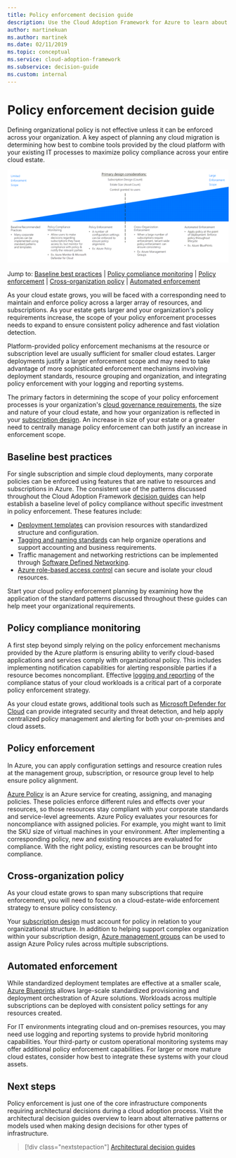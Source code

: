 ```yaml
---
title: Policy enforcement decision guide
description: Use the Cloud Adoption Framework for Azure to learn about policy enforcement subscriptions as a core design priority in Azure migrations.
author: martinekuan
ms.author: martinek
ms.date: 02/11/2019
ms.topic: conceptual
ms.service: cloud-adoption-framework
ms.subservice: decision-guide
ms.custom: internal
---
```


# Policy enforcement decision guide

Defining organizational policy is not effective unless it can be enforced across your organization. A key aspect of planning any cloud migration is determining how best to combine tools provided by the cloud platform with your existing IT processes to maximize policy compliance across your entire cloud estate.

![Plotting policy enforcement options from least to most complex, aligned with jump links below](../../_images/decision-guides/decision-guide-policy-enforcement.png)

Jump to: [Baseline best practices](#baseline-best-practices) | [Policy compliance monitoring](#policy-compliance-monitoring) | [Policy enforcement](#policy-enforcement) | [Cross-organization policy](#cross-organization-policy) | [Automated enforcement](#automated-enforcement)

As your cloud estate grows, you will be faced with a corresponding need to maintain and enforce policy across a larger array of resources, and subscriptions. As your estate gets larger and your organization's policy requirements increase, the scope of your policy enforcement processes needs to expand to ensure consistent policy adherence and fast violation detection.

Platform-provided policy enforcement mechanisms at the resource or subscription level are usually sufficient for smaller cloud estates. Larger deployments justify a larger enforcement scope and may need to take advantage of more sophisticated enforcement mechanisms involving deployment standards, resource grouping and organization, and integrating policy enforcement with your logging and reporting systems.

The primary factors in determining the scope of your policy enforcement processes is your organization's [cloud governance requirements](../../govern/index.md), the size and nature of your cloud estate, and how your organization is reflected in your [subscription design](../subscriptions/index.md). An increase in size of your estate or a greater need to centrally manage policy enforcement can both justify an increase in enforcement scope.

## Baseline best practices

For single subscription and simple cloud deployments, many corporate policies can be enforced using features that are native to resources and subscriptions in Azure. The consistent use of the patterns discussed throughout the Cloud Adoption Framework [decision guides](../index.md) can help establish a baseline level of policy compliance without specific investment in policy enforcement. These features include:

- [Deployment templates](../resource-consistency/index.md) can provision resources with standardized structure and configuration.
- [Tagging and naming standards](../resource-tagging/index.md) can help organize operations and support accounting and business requirements.
- Traffic management and networking restrictions can be implemented through [Software Defined Networking](../software-defined-network/index.md).
- [Azure role-based access control](../identity/index.md) can secure and isolate your cloud resources.

Start your cloud policy enforcement planning by examining how the application of the standard patterns discussed throughout these guides can help meet your organizational requirements.

## Policy compliance monitoring

A first step beyond simply relying on the policy enforcement mechanisms provided by the Azure platform is ensuring ability to verify cloud-based applications and services comply with organizational policy. This includes implementing notification capabilities for alerting responsible parties if a resource becomes noncompliant. Effective [logging and reporting](../logging-and-reporting/index.md) of the compliance status of your cloud workloads is a critical part of a corporate policy enforcement strategy.

As your cloud estate grows, additional tools such as [Microsoft Defender for Cloud](/azure/security-center/) can provide integrated security and threat detection, and help apply centralized policy management and alerting for both your on-premises and cloud assets.

## Policy enforcement

In Azure, you can apply configuration settings and resource creation rules at the management group, subscription, or resource group level to help ensure policy alignment.

[Azure Policy](/azure/governance/policy/overview) is an Azure service for creating, assigning, and managing policies. These policies enforce different rules and effects over your resources, so those resources stay compliant with your corporate standards and service-level agreements. Azure Policy evaluates your resources for noncompliance with assigned policies. For example, you might want to limit the SKU size of virtual machines in your environment. After implementing a corresponding policy, new and existing resources are evaluated for compliance. With the right policy, existing resources can be brought into compliance.

## Cross-organization policy

As your cloud estate grows to span many subscriptions that require enforcement, you will need to focus on a cloud-estate-wide enforcement strategy to ensure policy consistency.

Your [subscription design](../subscriptions/index.md) must account for policy in relation to your organizational structure. In addition to helping support complex organization within your subscription design, [Azure management groups](../../ready/azure-best-practices/organize-subscriptions.md) can be used to assign Azure Policy rules across multiple subscriptions.

## Automated enforcement

While standardized deployment templates are effective at a smaller scale, [Azure Blueprints](/azure/governance/blueprints/overview) allows large-scale standardized provisioning and deployment orchestration of Azure solutions. Workloads across multiple subscriptions can be deployed with consistent policy settings for any resources created.

For IT environments integrating cloud and on-premises resources, you may need use logging and reporting systems to provide hybrid monitoring capabilities. Your third-party or custom operational monitoring systems may offer additional policy enforcement capabilities. For larger or more mature cloud estates, consider how best to integrate these systems with your cloud assets.

## Next steps

Policy enforcement is just one of the core infrastructure components requiring architectural decisions during a cloud adoption process. Visit the architectural decision guides overview to learn about alternative patterns or models used when making design decisions for other types of infrastructure.

> [!div class="nextstepaction"]
> [Architectural decision guides](../index.md)
